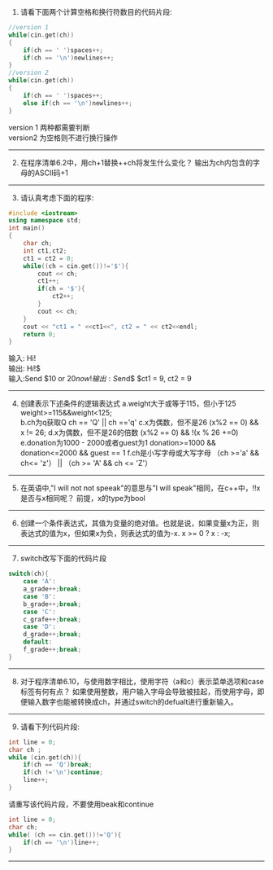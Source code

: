 1. 请看下面两个计算空格和换行符数目的代码片段:
```cpp
//version 1
while(cin.get(ch))
{
    if(ch == ' ')spaces++;
    if(ch == '\n')newlines++;
}
//version 2
while(cin.get(ch))
{
    if(ch == ' ')spaces++;
    else if(ch == '\n')newlines++;
}

```
version 1 两种都需要判断  
version2 为空格则不进行换行操作  

---

2. 在程序清单6.2中，用ch+1替换++ch将发生什么变化？
输出为ch内包含的字母的ASCII码+1

---

3. 请认真考虑下面的程序:
```cpp
#include <iostream>
using namespace std;
int main()
{
    char ch;
    int ct1,ct2;
    ct1 = ct2 = 0;
    while((ch = cin.get())!='$'){
        cout << ch;
        ct1++;
        if(ch = '$'){
            ct2++;
        }
        cout << ch;
    }
    cout << "ct1 = " <<ct1<<", ct2 = " << ct2<<endl;
    return 0;
}
```
输入: Hi!  
输出: H$i$!$  
输入:Send $10 or $20 now!  
输出:S$e$n$d$ $ct1 = 9, ct2 = 9  

---

4. 创建表示下述条件的逻辑表达式
a.weight大于或等于115，但小于125        weight>=115&&weight<125;  
b.ch为q获取Q                            ch == 'Q' || ch =='q'
c.x为偶数，但不是26                     (x%2 == 0) && x != 26;
d.x为偶数，但不是26的倍数               (x%2 == 0) && !(x % 26 +=0)
e.donation为1000 - 2000或者guest为1     donation>=1000 && donation<=2000 && guest == 1
f.ch是小写字母或大写字母                （ch >='a' && ch<= 'z'） || （ch >= 'A' && ch <= 'Z'）

---

5. 在英语中,"I will not not speeak"的意思与"I will speak"相同，在c++中，!!x是否与x相同呢？
前提，x的type为bool

---

6. 创建一个条件表达式，其值为变量的绝对值。也就是说，如果变量x为正，则表达式的值为x，但如果x为负，则表达式的值为-x.
x >= 0 ? x : -x;

---

7. switch改写下面的代码片段
```cpp
switch(ch){
    case 'A':
    a_grade++;break;
    case 'B':
    b_grade++;break;
    case 'C':
    c_grafe++;break;
    case 'D':
    d_grade++;break;
    default:
    f_grade++;break;
}
```

---

8. 对于程序清单6.10，与使用数字相比，使用字符（a和c）表示菜单选项和case标签有何有点？
如果使用整数，用户输入字母会导致被挂起，而使用字母，即便输入数字也能被转换成ch，并通过switch的defualt进行重新输入。  

---

9. 请看下列代码片段:
```cpp
int line = 0;
char ch ;
while (cin.get(ch)){
    if(ch == 'Q')break;
    if(ch !='\n')continue;
    line++;
}
```
请重写该代码片段，不要使用beak和continue
```cpp
int line = 0;
char ch;
while( (ch == cin.get())!='Q'){
    if(ch == '\n')line++;
}
```

---